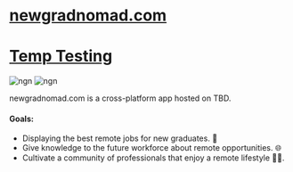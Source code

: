 # [newgradnomad.com](https://newgradnomad.com/)

# [Temp Testing](https://ngn.000.pe/)

![ngn](https://github.com/NewGradNomad/newgradnomad.com-HTML/actions/workflows/main.yml/badge.svg)
![ngn](https://github.com/NewGradNomad/newgradnomad.com-HTML/actions/workflows/codespell.yml/badge.svg)

newgradnomad.com is a cross-platform app hosted on TBD.

#### Goals:

- Displaying the best remote jobs for new graduates. 💼
- Give knowledge to the future workforce about remote opportunities. 🌐
- Cultivate a community of professionals that enjoy a remote lifestyle 🧑‍🌾.

